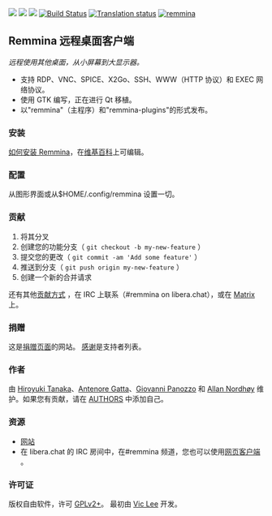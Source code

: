 [![](https://img.shields.io/liberapay/receives/Remmina.svg?logo=liberapay)](https://liberapay.com/Remmina/donate) [![](https://img.shields.io/liberapay/patrons/remmina.svg?logo=liberapay)](https://liberapay.com/Remmina/donate) [![](https://opencollective.com/remmina/tiers/badge.svg)](https://opencollective.com/remmina) [![Build Status](https://gitlab.com/Remmina/Remmina/badges/master/pipeline.svg)](https://gitlab.com/Remmina/Remmina/pipelines) [![Translation status](https://hosted.weblate.org/widgets/remmina/-/remmina/svg-badge.svg)](https://hosted.weblate.org/engage/remmina/?utm_source=widget) [![remmina](https://snapcraft.io//remmina/badge.svg)](https://snapcraft.io/remmina)

## Remmina 远程桌面客户端

*远程使用其他桌面，从小屏幕到大显示器。*

*   支持 RDP、VNC、SPICE、X2Go、SSH、WWW（HTTP 协议）和 EXEC 网络协议。
*   使用 GTK 编写，正在进行 Qt 移植。
*   以"remmina"（主程序）和"remmina-plugins"的形式发布。

### 安装

[如何安装 Remmina](https://remmina.org/how-to-install-remmina/)，在[维基百科](https://gitlab.com/Remmina/Remmina/-/wikis/home)上可编辑。

### 配置

从图形界面或从$HOME/.config/remmina 设置一切。

### 贡献

1.  将其分叉
2.  创建您的功能分支（ `git checkout -b my-new-feature` ）
3.  提交您的更改（ `git commit -am 'Add some feature'` ）
4.  推送到分支（ `git push origin my-new-feature` ）
5.  创建一个新的合并请求

还有其他[贡献方式](https://gitlab.com/Remmina/Remmina/-/blob/master/CONTRIBUTING.md) ，在 IRC 上联系（#remmina on libera.chat），或在 [Matrix](https://riot.im/app/#/group/+remmina:matrix.org) 上。

### 捐赠

这是[捐赠页面](https://remmina.org/wp/donations/)的网站。 [感谢](https://gitlab.com/Remmina/Remmina/-/blob/master/THANKS.md)是支持者列表。

### 作者

由 [Hiroyuki Tanaka](https://gitlab.com/myheroyuki)、[Antenore Gatta](https://gitlab.com/antenore)、[Giovanni Panozzo](https://gitlab.com/giox069) 和 [Allan Nordhøy](https://gitlab.com/kingu) 维护。如果您有贡献，请在 [AUTHORS](https://gitlab.com/Remmina/Remmina/-/blob/master/AUTHORS) 中添加自己。

### 资源

*   [网站](https://www.remmina.org/)
*   在 libera.chat 的 IRC 房间中，在#remmina 频道，您也可以使用[网页客户端](https://web.libera.chat/?nick=remminer%7C?#remmina) 。

### 许可证

版权自由软件，许可 [GPLv2+](https://gitlab.com/Remmina/Remmina/blob/master/COPYING)。
最初由 [Vic Lee](https://github.com/llyzs) 开发。